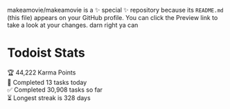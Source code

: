 makeamovie/makeamovie is a ✨ special ✨ repository because its `README.md` (this file) appears on your GitHub profile.
You can click the Preview link to take a look at your changes. darn right ya can

# Todoist Stats

<!-- TODO-IST:START -->
🏆  44,222 Karma Points           
🌸  Completed 13 tasks today           
✅  Completed 30,908 tasks so far           
⏳  Longest streak is 328 days
<!-- TODO-IST:END -->